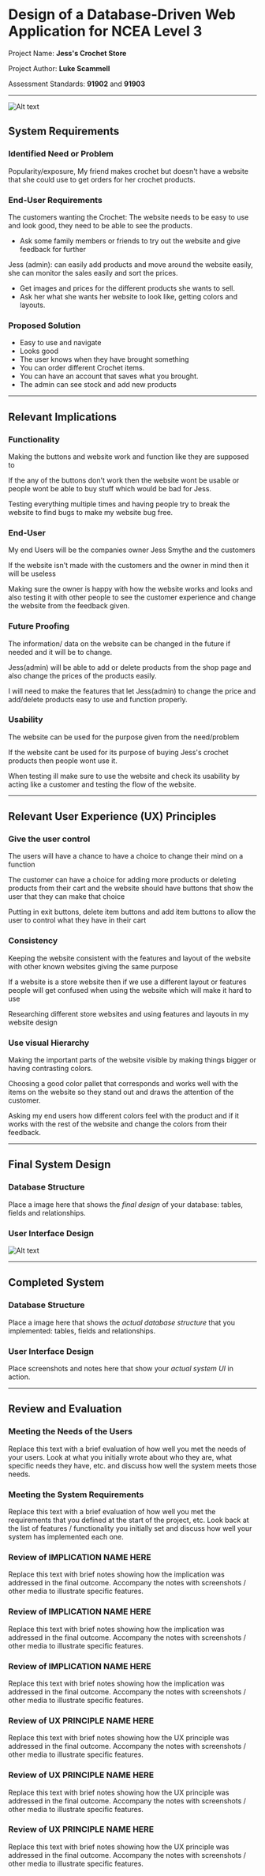 # Design of a Database-Driven Web Application for NCEA Level 3

Project Name: **Jess's Crochet Store**

Project Author: **Luke Scammell**

Assessment Standards: **91902** and **91903**


-------------------------------------------------
![Alt text](images/60352a14bed5c50011a2c0c9.webp)
## System Requirements

### Identified Need or Problem
Popularity/exposure, My friend makes crochet but doesn't have a website that she could use to get orders for her crochet products. 

### End-User Requirements

The customers wanting the Crochet: The website needs to be easy to use and look good, they need to be able to see the products. 

- Ask some family members or friends to try out the website and give feedback for further 

Jess (admin): can easily add products and move around the website easily, she can monitor the sales easily and sort the prices. 

- Get images and prices for the different products she wants to sell.  
- Ask her what she wants her website to look like, getting colors and layouts. 

### Proposed Solution

- Easy to use and navigate
- Looks good 
- The user knows when they have brought something 
- You can order different Crochet items. 
- You can have an account that saves what you brought. 
- The admin can see stock and add new products 

-------------------------------------------------

## Relevant Implications

### Functionality

Making the buttons and website work and function like they are supposed to

If the any of the buttons don't work then the website wont be usable or people wont be able to buy stuff which would be bad for Jess.

Testing everything multiple times and having people try to break the website to find bugs to make my website bug free.

### End-User

My end Users will be the companies owner Jess Smythe and the customers

If the website isn't made with the customers and the owner in mind then it will be useless 

Making sure the owner is happy with how the website works and looks and also testing it with other people to see the customer experience and change the website from the feedback given.

### Future Proofing

The information/ data on the website can be changed in the future if needed and it will be to change.

Jess(admin) will be able to add or delete products from the shop page and also change the prices of the products easily.

I will need to make the features that let Jess(admin) to change the price and add/delete products easy to use and function properly.

### Usability

The website can be used for the purpose given from the need/problem

If the website cant be used for its purpose of buying Jess's crochet products then people wont use it.

When testing ill make sure to use the website and check its usability by acting like a customer and testing the flow of the website.


-------------------------------------------------

## Relevant User Experience (UX) Principles

### Give the user control 

The users will have a chance to have a choice to change their mind on a function 

The customer can have a choice for adding more products or deleting products from their cart and the website should have buttons that show the user that they can make that choice

Putting in exit buttons, delete item buttons and add item buttons to allow the user to control what they have in their cart

### Consistency 

Keeping the website consistent with the features and layout of the website with other known websites giving the same purpose

If a website is a store website then if we use a different layout or features people will get confused when using the website which will make it hard to use

Researching different store websites and using features and layouts in my website design

### Use visual Hierarchy

Making the important parts of the website visible by making things bigger or having contrasting colors.

Choosing a good color pallet that corresponds and works well with the items on the website so they stand out and draws the attention of the customer.  

Asking my end users how different colors feel with the product and if it works with the rest of the website and change the colors from their feedback.

-------------------------------------------------

## Final System Design

### Database Structure

Place a image here that shows the *final design* of your database: tables, fields and relationships.

### User Interface Design

![Alt text](image.png)


-------------------------------------------------

## Completed System





### Database Structure

Place a image here that shows the *actual database structure* that you implemented: tables, fields and relationships.

### User Interface Design

Place screenshots and notes here that show your *actual system UI* in action.


-------------------------------------------------

## Review and Evaluation

### Meeting the Needs of the Users

Replace this text with a brief evaluation of how well you met the needs of your users. Look at what you initially wrote about who they are, what specific needs they have, etc. and discuss how well the system meets those needs.

### Meeting the System Requirements

Replace this text with a brief evaluation of how well you met the requirements that you defined at the start of the project, etc. Look back at the list of features / functionality you initially set and discuss how well your system has implemented each one.

### Review of IMPLICATION NAME HERE

Replace this text with brief notes showing how the implication was addressed in the final outcome. Accompany the notes with screenshots / other media to illustrate specific features.

### Review of IMPLICATION NAME HERE

Replace this text with brief notes showing how the implication was addressed in the final outcome. Accompany the notes with screenshots / other media to illustrate specific features.

### Review of IMPLICATION NAME HERE

Replace this text with brief notes showing how the implication was addressed in the final outcome. Accompany the notes with screenshots / other media to illustrate specific features.

### Review of UX PRINCIPLE NAME HERE

Replace this text with brief notes showing how the UX principle was addressed in the final outcome. Accompany the notes with screenshots / other media to illustrate specific features.

### Review of UX PRINCIPLE NAME HERE

Replace this text with brief notes showing how the UX principle was addressed in the final outcome. Accompany the notes with screenshots / other media to illustrate specific features.

### Review of UX PRINCIPLE NAME HERE

Replace this text with brief notes showing how the UX principle was addressed in the final outcome. Accompany the notes with screenshots / other media to illustrate specific features.

